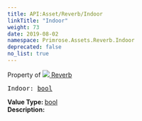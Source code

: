```yaml
---
title: API:Asset/Reverb/Indoor
linkTitle: "Indoor"
weight: 73
date: 2019-08-02
namespace: Primrose.Assets.Reverb.Indoor
deprecated: false
no_list: true
---
```

Property of <a href="/docs/api-reference/Class/Reverb"><img src="/icons/silk/default.png"/>&nbsp;Reverb</a>
<pre class="method-declaration">
Indoor: <a class="type" href="/docs/api-reference/System/Primitives#boolean">bool</a></pre>
<b>Value Type: </b>
<a class="type" href="/docs/api-reference/System/Primitives#boolean">bool</a>
<br/>
<b>Description: </b>